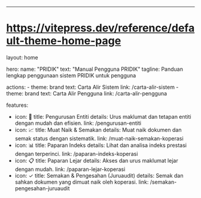 ---
# https://vitepress.dev/reference/default-theme-home-page
layout: home

hero:
  name: "PRIDIK"
  text: "Manual Pengguna PRIDIK"
  tagline: Panduan lengkap penggunaan sistem PRIDIK untuk pengguna

  actions:
    - theme: brand
      text: Carta Alir Sistem
      link: /carta-alir-sistem
    - theme: brand
      text: Carta Alir Pengguna
      link: /carta-alir-pengguna

features:
  - icon: 🏢
    title: Pengurusan Entiti 
    details: Urus maklumat dan tetapan entiti dengan mudah dan efisien.
    link: /pengurusan-entiti
  - icon: 📈
    title: Muat Naik & Semakan 
    details: Muat naik dokumen dan semak status dengan sistematik.
    link: /muat-naik-semakan-koperasi
  - icon: 📊
    title: Paparan Indeks
    details: Lihat dan analisa indeks prestasi dengan terperinci.
    link: /paparan-indeks-koperasi
  - icon: 📋
    title: Paparan Lejar 
    details: Akses dan urus maklumat lejar dengan mudah.
    link: /paparan-lejar-koperasi
  - icon: ✓
    title: Semakan & Pengesahan (Juruaudit)
    details: Semak dan sahkan dokumen yang dimuat naik oleh koperasi.
    link: /semakan-pengesahan-juruaudit
